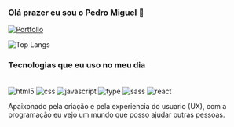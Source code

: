 ### Olá prazer eu sou o Pedro Miguel 👋

[![Portfolio](https://img.shields.io/badge/Vercel-000000?style=for-the-badge&logo=vercel&logoColor=white)]((https://pedro-miguel.vercel.app/))


![Top Langs](https://github-readme-stats.vercel.app/api/top-langs/?username=pedrinhostay&layout=compact)

### Tecnologias que eu uso no meu dia

<div style="display: inline-block"><br/>
<img align="center" alt="html5" src="https://img.shields.io/badge/HTML5-E34F26?style=for-the-badge&logo=html5&logoColor=white">
<img align="center" alt="css" src="https://img.shields.io/badge/CSS3-1572B6?style=for-the-badge&logo=css3&logoColor=white">
<img align="center" alt="javascript" src="https://img.shields.io/badge/JavaScript-F7DF1E?style=for-the-badge&logo=javascript&logoColor=black">
<img align="center" alt="type" src="https://img.shields.io/badge/TypeScript-007ACC?style=for-the-badge&logo=typescript&logoColor=white">
<img align="center" alt="sass" src="https://img.shields.io/badge/Sass-CC6699?style=for-the-badge&logo=sass&logoColor=white">
<img align="center" alt="react" src="https://img.shields.io/badge/React-20232A?style=for-the-badge&logo=react&logoColor=61DAFB">


</div><br/>

Apaixonado pela criação e pela experiencia do usuario (UX), com a programação eu vejo um mundo que posso ajudar outras pessoas.
